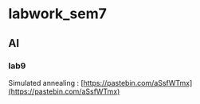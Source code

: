 # labwork_sem7

## AI
### lab9
Simulated annealing : [https://pastebin.com/aSsfWTmx](https://pastebin.com/aSsfWTmx)
